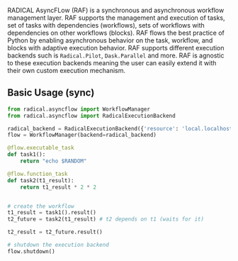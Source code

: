 RADICAL AsyncFLow (RAF) is a synchronous and asynchronous workflow management layer. RAF supports the management and execution of tasks, set of tasks with dependencies (workflows), sets of workflows with dependencies on other workflows (blocks). RAF flows
the best practice of Python by enabling asynchronous behavior on the task, workflow, and blocks with adaptive execution behavior.
RAF supports different execution backends such is `Radical.Pilot`,
`Dask.Parallel` and more. RAF is agnostic to these execution backends meaning the user can easily extend it with their own custom execution mechanism.


## Basic Usage (sync)
```python
from radical.asyncflow import WorkflowManager
from radical.asyncflow import RadicalExecutionBackend

radical_backend = RadicalExecutionBackend({'resource': 'local.localhost'})
flow = WorkflowManager(backend=radical_backend)

@flow.executable_task
def task1():
    return "echo $RANDOM"

@flow.function_task
def task2(t1_result):
    return t1_result * 2 * 2


# create the workflow
t1_result = task1().result()
t2_future = task2(t1_result) # t2 depends on t1 (waits for it)

t2_result = t2_future.result()

# shutdown the execution backend
flow.shutdown()
```
